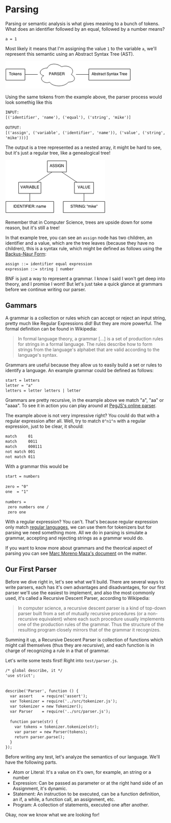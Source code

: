 # Parsing
Parsing or semantic analysis is what gives meaning to a bunch of tokens. What 
does an identifier followed by an equal, followed by a number means? 

    a = 1

Most likely it means that I'm assigning the value `1` to the variable `a`, we'll
represent this semantic using an Abstract Syntax Tree (AST).

![How a lexer works](images/ch1-parser.png)

Using the same tokens from the example above, the parser process would look
somethig like this

    INPUT:
    [('identifier', 'name'), ('equal'), ('string', 'mike')]
    
    OUTPUT:
    [('assign', ('variable', ('identifier', 'name')), ('value', ('string', 'mike')))]

The output is a tree represented as a nested array, it might be hard to see,
but it's just a regular tree, like a genealogical tree!

![How a lexer works](images/ch1-ast.png)

Remember that in Computer Science, trees are upside down for some reason, but
it's still a tree!

In that example tree, you can see an `assign` node has two children, an
identifier and a value, which are the tree leaves (because they have no
children), this is a syntax rule, which might be defined as follows using the
[Backus-Naur Form](http://en.wikipedia.org/wiki/Backus%E2%80%93Naur_Form):

    assign ::= identifier equal expression
    expression ::= string | number

BNF is just a way to represent a grammar. I know I said I won't get deep into
theory, and I promise I wont! But let's just take a quick glance at grammars
before we continue writing our parser.

## Gammars
A grammar is a collection or rules which can accept or reject an input string,
pretty much like Regular Expressions did! But they are more powerful. The formal
definition can be found in Wikipedia:

> In formal language theory, a grammar [...] is a set of production rules for
> strings in a formal language. The rules describe how to form strings from the
> language's alphabet that are valid according to the language's syntax.

Grammars are useful because they allow us to easily build a set or rules to
identify a language. An example grammar could be defined as follows:

    start = letters
    letter = "a"
    letters = letter letters | letter

Grammars are pretty recursive, in the example above we match "a", "aa" or
"aaaa". To see it in action you can play around at [PegJS's online
parser](http://pegjs.majda.cz/online).

The example above is not very impressive right? You could do that with a regular
expression after all. Well, try to match `0^n1^n` with a regular expression,
just to be clear, it should:

    match     01
    match     0011
    match     000111
    not match 001
    not match 011

With a grammar this would be

    start = numbers

    zero = "0"
    one  = "1"

    numbers = 
     zero numbers one /
     zero one
    
With a regular expression? You can't. That's because regular expression only
match [regular
languages](http://web.stanford.edu/class/archive/cs/cs103/cs103.1132/lectures/15/Small15.pdf),
we can use them for tokenizers but for parsing we need something more. All we do
in parsing is simulate a grammar, accepting and rejecting strings as a grammar
would do.

If you want to know more about grammars and the theorical aspect of parsing you
can see [Marc Moreno Maza's
document](http://www.csd.uwo.ca/~moreno//CS447/Lectures/Syntax.html/Syntax.html)
on the matter.

## Our First Parser
Before we dive right in, let's see what we'll build. There are several ways to
write parsers, each has it's own advantages and disadvantages, for our first
parser we'll use the easiest to implement, and also the most commonly used, it's
called a Recursive Descent Parser, according to Wikipedia:

 > In computer science, a recursive descent parser is a kind of top-down
 > parser built from a set of mutually recursive procedures (or a 
 > non-recursive equivalent) where each such procedure usually implements one
 > of the production rules of the grammar. Thus the structure of the resulting
 > program closely mirrors that of the grammar it recognizes.

Summing it up, a Recursive Descent Parser is collection of functions which might
call themselves (thus they are _recursive_), and each function is in charge of
recognizing a rule in a that of grammar. 

Let's write some tests first! Right into `test/parser.js`.

    /* global describe, it */
    'use strict';


    describe('Parser', function () {
      var assert    = require('assert');
      var Tokenizer = require('../src/tokenizer.js');
      var tokenizer = new Tokenizer();
      var Parser    = require('../src/parser.js');

      function parse(str) {
        var tokens = tokenizer.tokenize(str);
        var parser = new Parser(tokens);
        return parser.parse();
      }
    });

Before writing any test, let's analyze the semantics of our language. We'll have
the following parts.

 * Atom or Literal: It's a value on it's own, for example, an string or a number
 * Expression: Can be passed as parameter or at the right hand side of an
 Assignment, it's dynamic.
 * Statement: An instruction to be executed, can be a function definition, an
   if, a while, a function call, an assignment, etc.
 * Program: A collection of statements, executed one after another.

Okay, now we know what we are looking for!
